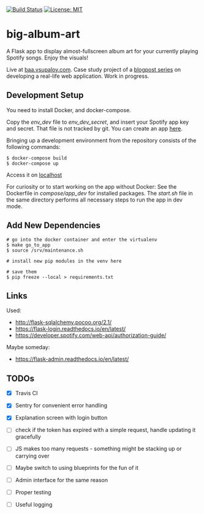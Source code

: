 [![Build Status](https://travis-ci.org/th4t/big-album-art.svg?branch=master)](https://travis-ci.org/th4t/big-album-art)
[![License: MIT](https://img.shields.io/badge/License-MIT-yellow.svg)](LICENCE)

# big-album-art
A Flask app to display almost-fullscreen album art for your currently playing Spotify songs. Enjoy the visuals!

Live at [baa.vsupalov.com](http://baa.vsupalov.com).
Case study project of a [blogpost series](http://vsupalov.com/flask-app-big-album-art/) on developing a real-life web application.
Work in progress.

## Development Setup
You need to install Docker, and docker-compose.

Copy the *env_dev* file to *env_dev_secret*, and insert your
Spotify app key and secret.
That file is not tracked by git.
You can create an app [here](https://developer.spotify.com/my-applications/).

Bringing up a development environment
from the repository consists of the following commands:

```
$ docker-compose build
$ docker-compose up
```

Access it on [localhost](localhost:5000)

For curiosity or to start working on the app without Docker:
See the Dockerfile in *compose/app_dev* for installed
packages. The *start.sh* file in the same directory
performs all necessary steps to run the app in dev mode.

## Add New Dependencies
```
# go into the docker container and enter the virtualenv
$ make go_to_app
$ source /srv/maintenance.sh

# install new pip modules in the venv here

# save them
$ pip freeze --local > requirements.txt
```

## Links

Used:
* http://flask-sqlalchemy.pocoo.org/2.1/
* https://flask-login.readthedocs.io/en/latest/
* https://developer.spotify.com/web-api/authorization-guide/

Maybe someday:
* https://flask-admin.readthedocs.io/en/latest/

## TODOs

* [x] Travis CI
* [x] Sentry for convenient error handling
* [x] Explanation screen with login button

* [ ] check if the token has expired with a simple request, handle updating it gracefully
* [ ] JS makes too many requests - something might be stacking up or carrying over
* [ ] Maybe switch to using blueprints for the fun of it
* [ ] Admin interface for the same reason
* [ ] Proper testing
* [ ] Useful logging

